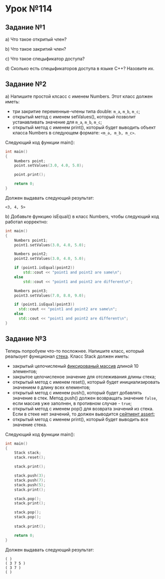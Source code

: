 # Урок №114

## Задание №1

a) Что такое откритый член?

b) Что такое закритий член?

c) Что такое спецыфикатор доступа?

d) Сколько есть спецыфикаторов доступа в языке C++? Назовите их.

## Задание №2

a) Напишите простой клсасс с именем Numbers. Этот класс должен иметь:
  - три закритие переменные-члены типа double: `m_a`, `m_b`, `m_c`;
  - открытый метод с именем setValues(), который позволит устанавливать значение для `m_a`, `m_b`, `m_c`;
  - открытый метод с именем print(), который будет выводить объект класса Numbers в следующем формате: `<m_a, m_b, m_c>`.

Следующий код функции main():

```c++
int main()
{
    Numbers point;
    point.setValues(3.0, 4.0, 5.0);

    point.print();

    return 0;
}
```

Должен выдавать следующий результат:

```
<3, 4, 5>
```

b) Добавьте функцию isEqual() в класс Numbers, чтобы следующий код работал корректно:

```c++
int main()
{
    Numbers point1;
    point1.setValues(3.0, 4.0, 5.0);

    Numbers point2;
    point2.setValues(3.0, 4.0, 5.0);

    if (point1.isEqual(point2))
        std::cout << "point1 and point2 are same\n";
    else
        std::cout << "point1 and point2 are different\n";

    Numbers point3;
    point3.setValues(7.0, 8.0, 9.0);

    if (point1.isEqual(point3))
      std::cout << "point1 and point2 are same\n";
    else
      std::cout << "point1 and point2 are different\n";
}
```

## Задание №3

Теперь попробуем что-то посложнее.
Напишите класс, который реалызует функционал <!-- FIX: Link --> [стека](). Класс Stack должен иметь:
  - закрытый целочисленый <!-- FIX: Link --> [фиксированый массив]() длиной 10 элементов;
  - закрытое целочисленое значение для отслеживания длины стека;
  - открытый метод с именем reset(), который будет инициализировать значением `0` длину всех елементов;
  - открытый метод с именем push(), который будет добавлять значение в стек. Метод push() должен возвращать значение `false`, если массив уже заполнен, в противном случае - `true`;
  - открытый метод с именем pop() для возврата значений из стека. Если в стеке нет значений, то должен выводится <!-- FIX: Link --> [сейтмент assert]();
  - открытый метод с именем print(), который будет выводить все значение стека.

Следующий код функции main():

```c++
int main()
{
    Stack stack;
    stack.reset();

    stack.print();

    stack.push(3);
    stack.push(7);
    stack.push(5);
    stack.print();

    stack.pop();
    stack.print();

    stack.pop();
    stack.pop();
    
    stack.print();

    return 0;
}
```

Должен выдавать следующий результат:

```
( )
( 3 7 5 )
( 3 7 )
( )
```